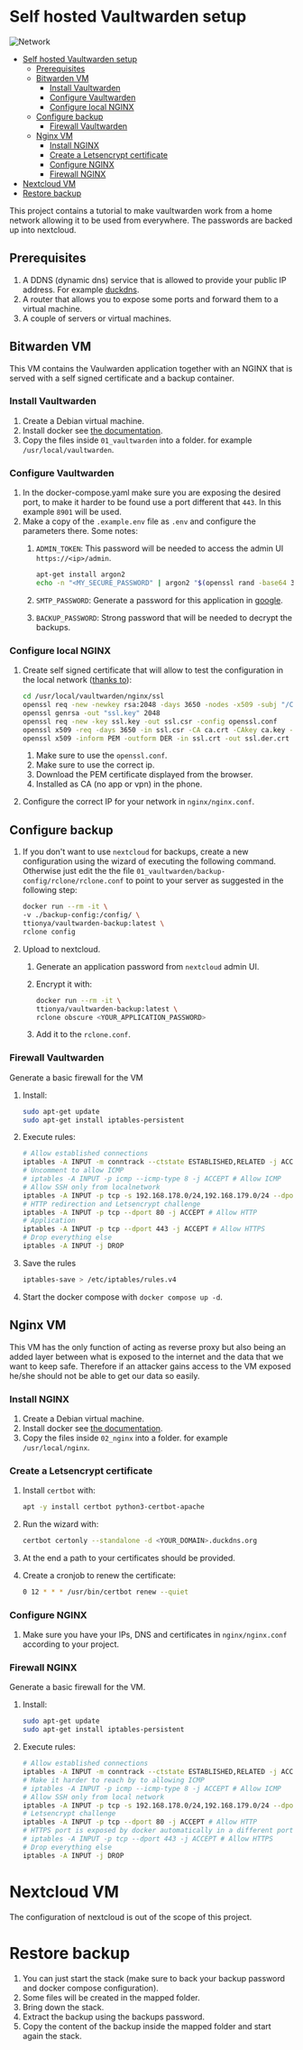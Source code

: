 
# Self hosted Vaultwarden setup


![Network](static/diagram.png)

- [Self hosted Vaultwarden setup](#self-hosted-vaultwarden-setup)
  * [Prerequisites](#prerequisites)
  * [Bitwarden VM](#bitwarden-vm)
    + [Install Vaultwarden](#install-vaultwarden)
    + [Configure Vaultwarden](#configure-vaultwarden)
    + [Configure local NGINX](#configure-local-nginx)
  * [Configure backup](#configure-backup)
    + [Firewall Vaultwarden](#firewall-vaultwarden)
  * [Nginx VM](#nginx-vm)
    + [Install NGINX](#install-nginx)
    + [Create a Letsencrypt certificate](#create-a-letsencrypt-certificate)
    + [Configure NGINX](#configure-nginx)
    + [Firewall NGINX](#firewall-nginx)
- [Nextcloud VM](#nextcloud-vm)
- [Restore backup](#estore-backup)


This project contains a tutorial to make vaultwarden work from a home network allowing it to be used from everywhere. The passwords are backed up into nextcloud.


## Prerequisites

1. A DDNS (dynamic dns) service that is allowed to provide your public IP address. For example [duckdns](duckdns.org).
1. A router that allows you to expose some ports and forward them to a virtual machine.
1. A couple of servers or virtual machines.

## Bitwarden VM

This VM contains the Vaulwarden application together with an NGINX that is served with a self signed certificate and a backup container.

### Install Vaultwarden

1. Create a Debian virtual machine.
1. Install docker see [the documentation](https://docs.docker.com/engine/install/debian/).
1. Copy the files inside `01_vaultwarden` into a folder. for example `/usr/local/vaultwarden`.

### Configure Vaultwarden

1. In the docker-compose.yaml make sure you are exposing the desired port, to make it harder to be found use a port different that `443`. In this example `8901` will be used.
1. Make a copy of the `.example.env` file as `.env` and configure the parameters there. Some notes:
    1. `ADMIN_TOKEN`: This password will be needed to access the admin UI `https://<ip>/admin`.

        ```bash
        apt-get install argon2
        echo -n "<MY_SECURE_PASSWORD" | argon2 "$(openssl rand -base64 32)" -e -id -k 65540 -t 3 -p 4 | sed 's#\$#\$\$#g'
        ```

    1. `SMTP_PASSWORD`: Generate a password for this application in [google](https://myaccount.google.com/apppasswords).
    1. `BACKUP_PASSWORD`: Strong password that will be needed to decrypt the backups.

### Configure local NGINX

1. Create self signed certificate that will allow to test the configuration in the local network ([thanks to](https://stackoverflow.com/questions/58500892/install-self-signed-certificates-no-longer-working-in-android-q)):

    ```bash
    cd /usr/local/vaultwarden/nginx/ssl
    openssl req -new -newkey rsa:2048 -days 3650 -nodes -x509 -subj "/C=<YOUR_COUNTRY>/ST=<YOUR_LOCATION>/L=<YOUR_COMPANY>/O=<YOUR_COMPANY>/OU=Engineering/CN=192.168.178.250" -keyout ca.key -out ca.crt
    openssl genrsa -out "ssl.key" 2048
    openssl req -new -key ssl.key -out ssl.csr -config openssl.conf
    openssl x509 -req -days 3650 -in ssl.csr -CA ca.crt -CAkey ca.key -CAcreateserial -extensions v3_req -extfile openssl.conf -out ssl.crt
    openssl x509 -inform PEM -outform DER -in ssl.crt -out ssl.der.crt  

    ```

    1. Make sure to use the `openssl.conf`.
    1. Make sure to use the correct ip.
    1. Download the PEM certificate displayed from the browser.
    1. Installed as CA (no app or vpn) in the phone.
1. Configure the correct IP for your network in `nginx/nginx.conf`.

## Configure backup

1. If you don't want to use `nextcloud` for backups, create a new configuration using the wizard of executing the following command. Otherwise just edit the the file `01_vaultwarden/backup-config/rclone/rclone.conf` to point to your server as suggested in the following step:

    ```bash
    docker run --rm -it \
    -v ./backup-config:/config/ \
    ttionya/vaultwarden-backup:latest \
    rclone config
    ```

1. Upload to nextcloud.
    1. Generate an application password from `nextcloud`  admin UI.
    1. Encrypt it with:

        ```bash
        docker run --rm -it \
        ttionya/vaultwarden-backup:latest \
        rclone obscure <YOUR_APPLICATION_PASSWORD>
        ```

    1. Add it to the `rclone.conf`.

### Firewall Vaultwarden

Generate a basic firewall for the VM

1. Install:

    ```bash
    sudo apt-get update
    sudo apt-get install iptables-persistent
    ```

1. Execute rules:

    ```bash
    # Allow established connections
    iptables -A INPUT -m conntrack --ctstate ESTABLISHED,RELATED -j ACCEPT
    # Uncomment to allow ICMP 
    # iptables -A INPUT -p icmp --icmp-type 8 -j ACCEPT # Allow ICMP
    # Allow SSH only from localnetwork
    iptables -A INPUT -p tcp -s 192.168.178.0/24,192.168.179.0/24 --dport 22 -j ACCEPT
    # HTTP redirection and Letsencrypt challenge
    iptables -A INPUT -p tcp --dport 80 -j ACCEPT # Allow HTTP
    # Application
    iptables -A INPUT -p tcp --dport 443 -j ACCEPT # Allow HTTPS
    # Drop everything else
    iptables -A INPUT -j DROP
    ```

1. Save the rules

    ```bash
    iptables-save > /etc/iptables/rules.v4
    ```

1. Start the docker compose with `docker compose up -d`.

## Nginx VM

This VM has the only function of acting as reverse proxy but also being an added layer between what is exposed to the internet and the data that we want to keep safe. Therefore if an attacker gains access to the VM exposed he/she should not be able to get our data so easily.

### Install NGINX

1. Create a Debian virtual machine.
1. Install docker see [the documentation](https://docs.docker.com/engine/install/debian/).
1. Copy the files inside `02_nginx` into a folder. for example `/usr/local/nginx`.

### Create a Letsencrypt certificate

1. Install `certbot` with:

    ```bash
    apt -y install certbot python3-certbot-apache
    ```

1. Run the wizard with:

    ```bash
    certbot certonly --standalone -d <YOUR_DOMAIN>.duckdns.org
    ```

1. At the end a path to your certificates should be provided.
1. Create a cronjob to renew the certificate:

    ```bash
    0 12 * * * /usr/bin/certbot renew --quiet
    ```

### Configure NGINX

1. Make sure you have your IPs, DNS and certificates in `nginx/nginx.conf` according to your project.

### Firewall NGINX

Generate a basic firewall for the VM.

1. Install:

    ```bash
    sudo apt-get update
    sudo apt-get install iptables-persistent
    ```

1. Execute rules:

    ```bash
    # Allow established connections
    iptables -A INPUT -m conntrack --ctstate ESTABLISHED,RELATED -j ACCEPT
    # Make it harder to reach by to allowing ICMP 
    # iptables -A INPUT -p icmp --icmp-type 8 -j ACCEPT # Allow ICMP
    # Allow SSH only from local network
    iptables -A INPUT -p tcp -s 192.168.178.0/24,192.168.179.0/24 --dport 22 -j ACCEPT
    # Letsencrypt challenge
    iptables -A INPUT -p tcp --dport 80 -j ACCEPT # Allow HTTP
    # HTTPS port is exposed by docker automatically in a different port
    # iptables -A INPUT -p tcp --dport 443 -j ACCEPT # Allow HTTPS
    # Drop everything else
    iptables -A INPUT -j DROP
    ```

# Nextcloud VM

The configuration of nextcloud is out of the scope of this project.


# Restore backup

1. You can just start the stack (make sure to back your backup password and docker compose configuration).
2. Some files will be created in the mapped folder.
3. Bring down the stack.
4. Extract the backup using the backups password.
5. Copy the content of the backup inside the mapped folder and start again the stack.
